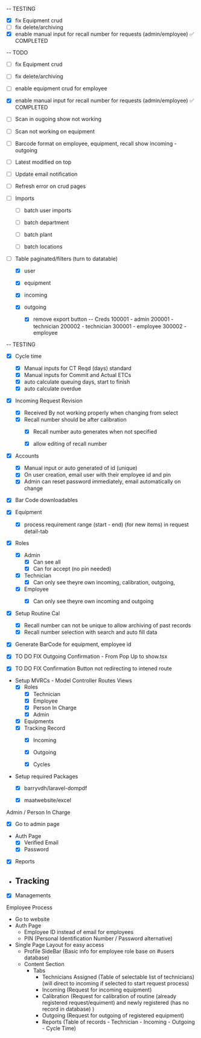 -- TESTING
- [x] fix Equipment crud 
- [ ] fix delete/archiving
- [x] enable manual input for recall number for requests (admin/employee) ✅ COMPLETED

-- TODO
- [ ] fix Equipment crud 
- [ ] fix delete/archiving
- [ ] enable equipment crud for employee
- [x] enable manual input for recall number for requests (admin/employee) ✅ COMPLETED

- [ ] Scan in ougoing show not working
- [ ] Scan not working on equipment
- [ ] Barcode format on employee, equipment, recall show incoming - outgoing


- [ ] Latest modified on top
- [ ] Update email notification
- [ ] Refresh error on crud pages


- [ ] Imports
    - [ ] batch user imports
    - [ ] batch department
    - [ ] batch plant
    - [ ] batch locations


- [ ] Table paginated/filters (turn to datatable)  
    - [x] user
    - [x] equipment

    - [x] incoming
    - [x] outgoing
        - [x] remove export button
-- Creds
100001 - admin
200001 - technician
200002 - technician
300001 - employee
300002 - employee


-- TESTING
- [x] Cycle time    
    - [x] Manual inputs for CT Reqd (days) standard 
    - [x] Manual inputs for Commit and Actual ETCs 
    - [x] auto calculate queuing days, start to finish
    - [x] auto calculate overdue

- [x] Incoming Request Revision
    - [x] Received By not working properly when changing from select
    - [x] Recall number should be after calibration
        - [x] Recall number auto generates when not specified
        - [x] allow editing of recall number


- [x] Accounts
    - [x] Manual input or auto generated of id (unique)
    - [x] On user creation, email user with their employee id and pin
    - [x] Admin can reset password immediately, email automatically on change  

- [x] Bar Code downloadables


- [x] Equipment
    - [x] process requirement range (start - end) (for new items) in request detail-tab

- [x] Roles
    - [x] Admin
        - [x] Can see all
        - [x] Can for accept (no pin needed)

    - [x] Technician
        - [x] Can only see theyre own incoming, calibration, outgoing, 
        
    - [x] Employee
        - [x] Can only see theyre own incoming and outgoing


- [x] Setup Routine Cal
    - [x] Recall number can not be unique to allow archiving of past records
    - [x] Recall number selection with search and auto fill data
- [x] Generate BarCode for equipment, employee id


- [x] TO DO FIX Outgoing Confirmation -  From Pop Up to show.tsx
- [x] TO DO FIX Confirmation Button not redirecting to intened route

- Setup MVRCs - Model Controller Routes Views
    - [x] Roles 
        - [x] Technician
        - [x] Employee
        - [x] Person In Charge
        - [x] Admin
    - [x] Equipments
    - [x] Tracking Record
        - [x] Incoming
        - [x] Outgoing
        - [x] Cycles


- Setup required Packages
    - [x] barryvdh/laravel-dompdf
    - [x] maatwebsite/excel



Admin / Person In Charge
- [x] Go to admin page
- Auth Page
    - [x] Verified Email
    - [x] Password

- [x] Reports
- Tracking
    - 
- [x] Managements

Employee Process
- Go to website
- Auth Page 
    - Employee ID instead of email for employees
    - PIN (Personal Identification Number / Password alternative)
- Single Page Layout for easy access
    - Profile SideBar (Basic info for employee role base on #users database)
    - Content Section 
        - Tabs
            - Technicians Assigned (Table of selectable list of technicians) (will direct to incoming if selected to start request process)
            - Incoming (Request for incoming equipment)
            - Calibration (Request for calibration of routine (already registered request/equiment) and newly registered (has no record in database) ) 
            - Outgoing (Request for outgoing of registered equipment)
            - Reports (Table of records - Technician  - Incoming - Outgoing - Cycle Time)

